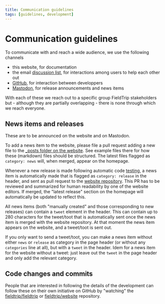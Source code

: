 ```yaml
---
title: Communication guidelines
tags: [guidelines, development]
---
```


# Communication guidelines

To communicate with and reach a wide audience, we use the following channels

- this website, for documentation
- the email [discussion list](/discussion_list), for interactions among users to help each other out
- [GitHub](https://github.com/fieldtrip), for interaction between developpers
- [Mastodon](https://fosstodon.org/@fieldtriptoolbox), for release announcements and news items

With each of these we reach out to a specific group FieldTrip stakeholders but - although they are partially overlapping - there is none through which we reach everyone.

## News items and releases

These are to be announced on the website and on Mastodon.

To add a news item to the website, please file a pull request adding a new file to the [\_posts folder on the website](https://github.com/fieldtrip/website/tree/master/_posts). See example files there for how these (markdown) files should be structured. The latest files flagged as `category: news` will, when merged, appear on the homepage.

Whenever a new release is made following automatic code [testing](/development/testing), a news item is automatically made that is flagged as `category: release` in the header, and sent as pull request to the [website repository](https://github.com/fieldtrip/website/pulls). This PR has to be reviewed and summarized for human readability by one of the website editors. If merged, the "latest release" section on the homepage will automatically be updated to reflect this.

All news items (both "manually created" and those corresponding to new releases) can contain a `tweet` element in the header. This can contain up to 280 characters for the tweet/toot that is automatically sent once the news item is merged with the website repository. At that moment the news item appears on the website, and a tweet/toot is sent out.

If you only want to send a tweet/toot, you can make a news item without either `news` or `release` as category in the page header (or without any `categories` line at all), but with a `tweet` in the header. Idem for a news item for the website without a tweet: just leave out the `tweet` in the page header and only add the relevant category.

## Code changes and commits

People that are interested in following the details of the development can follow these on their own initiative on GitHub by "watching" the [fieldtrip/fieldtrip](https://github.com/fieldtrip/fieldtrip) or [fieldtrip/website](https://github.com/fieldtrip/website) repository.
